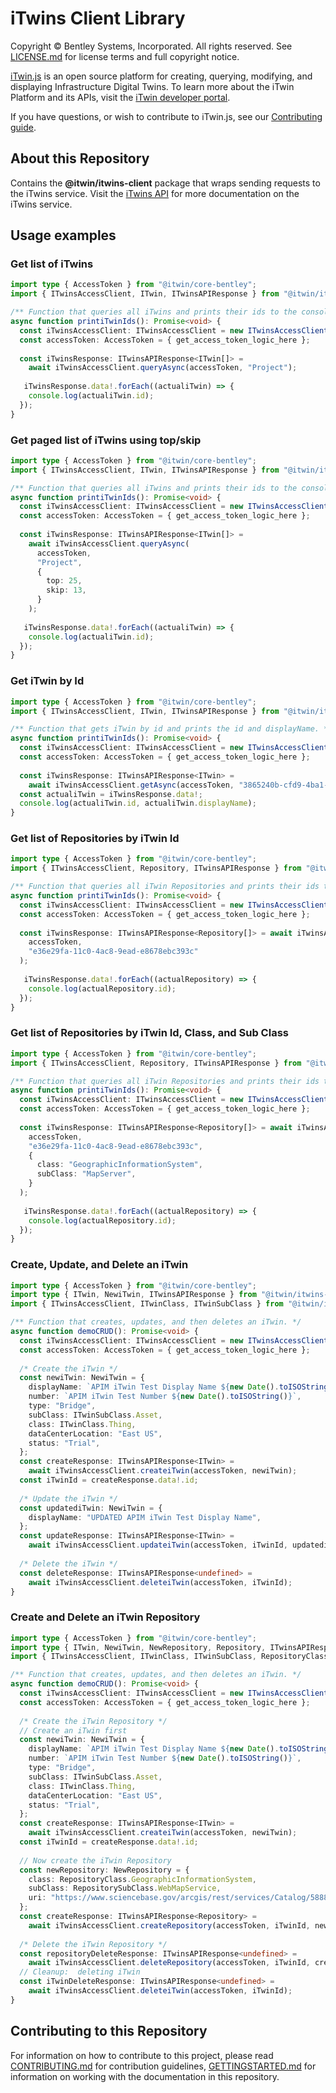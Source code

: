 # iTwins Client Library

Copyright © Bentley Systems, Incorporated. All rights reserved. See [LICENSE.md](./LICENSE.md) for license terms and full copyright notice.

[iTwin.js](http://www.itwinjs.org) is an open source platform for creating, querying, modifying, and displaying Infrastructure Digital Twins. To learn more about the iTwin Platform and its APIs, visit the [iTwin developer portal](https://developer.bentley.com/).

If you have questions, or wish to contribute to iTwin.js, see our [Contributing guide](./CONTRIBUTING.md).

## About this Repository

Contains the **@itwin/itwins-client** package that wraps sending requests to the iTwins service. Visit the [iTwins API](https://developer.bentley.com/apis/itwins/) for more documentation on the iTwins service.

## Usage examples

### Get list of iTwins
```typescript
import type { AccessToken } from "@itwin/core-bentley";
import { ITwinsAccessClient, ITwin, ITwinsAPIResponse } from "@itwin/itwins-client";

/** Function that queries all iTwins and prints their ids to the console. */
async function printiTwinIds(): Promise<void> {
  const iTwinsAccessClient: ITwinsAccessClient = new ITwinsAccessClient();
  const accessToken: AccessToken = { get_access_token_logic_here };
  
  const iTwinsResponse: ITwinsAPIResponse<ITwin[]> =
    await iTwinsAccessClient.queryAsync(accessToken, "Project");
    
   iTwinsResponse.data!.forEach((actualiTwin) => {
    console.log(actualiTwin.id);
  });
}
```

### Get paged list of iTwins using top/skip
```typescript
import type { AccessToken } from "@itwin/core-bentley";
import { ITwinsAccessClient, ITwin, ITwinsAPIResponse } from "@itwin/itwins-client";

/** Function that queries all iTwins and prints their ids to the console. */
async function printiTwinIds(): Promise<void> {
  const iTwinsAccessClient: ITwinsAccessClient = new ITwinsAccessClient();
  const accessToken: AccessToken = { get_access_token_logic_here };
  
  const iTwinsResponse: ITwinsAPIResponse<ITwin[]> =
    await iTwinsAccessClient.queryAsync(
      accessToken, 
      "Project",
      {
        top: 25,
        skip: 13,
      }
    );
    
   iTwinsResponse.data!.forEach((actualiTwin) => {
    console.log(actualiTwin.id);
  });
}
```

### Get iTwin by Id
```typescript
import type { AccessToken } from "@itwin/core-bentley";
import { ITwinsAccessClient, ITwin, ITwinsAPIResponse } from "@itwin/itwins-client";

/** Function that gets iTwin by id and prints the id and displayName. */
async function printiTwinIds(): Promise<void> {
  const iTwinsAccessClient: ITwinsAccessClient = new ITwinsAccessClient();
  const accessToken: AccessToken = { get_access_token_logic_here };
  
  const iTwinsResponse: ITwinsAPIResponse<ITwin> =
    await iTwinsAccessClient.getAsync(accessToken, "3865240b-cfd9-4ba1-a9e5-65e8813d006b");
  const actualiTwin = iTwinsResponse.data!;
  console.log(actualiTwin.id, actualiTwin.displayName);
}
```

### Get list of Repositories by iTwin Id
```typescript
import type { AccessToken } from "@itwin/core-bentley";
import { ITwinsAccessClient, Repository, ITwinsAPIResponse } from "@itwin/itwins-client";

/** Function that queries all iTwin Repositories and prints their ids to the console. */
async function printiTwinIds(): Promise<void> {
  const iTwinsAccessClient: ITwinsAccessClient = new ITwinsAccessClient();
  const accessToken: AccessToken = { get_access_token_logic_here };
  
  const iTwinsResponse: ITwinsAPIResponse<Repository[]> = await iTwinsAccessClient.queryRepositoriesAsync(
    accessToken,
    "e36e29fa-11c0-4ac8-9ead-e8678ebc393c"
  );
    
   iTwinsResponse.data!.forEach((actualRepository) => {
    console.log(actualRepository.id);
  });
}
```

### Get list of Repositories by iTwin Id, Class, and Sub Class
```typescript
import type { AccessToken } from "@itwin/core-bentley";
import { ITwinsAccessClient, Repository, ITwinsAPIResponse } from "@itwin/itwins-client";

/** Function that queries all iTwin Repositories and prints their ids to the console. */
async function printiTwinIds(): Promise<void> {
  const iTwinsAccessClient: ITwinsAccessClient = new ITwinsAccessClient();
  const accessToken: AccessToken = { get_access_token_logic_here };
  
  const iTwinsResponse: ITwinsAPIResponse<Repository[]> = await iTwinsAccessClient.queryRepositoriesAsync(
    accessToken,
    "e36e29fa-11c0-4ac8-9ead-e8678ebc393c",
    {
      class: "GeographicInformationSystem",
      subClass: "MapServer",
    }
  );
    
   iTwinsResponse.data!.forEach((actualRepository) => {
    console.log(actualRepository.id);
  });
}
```

### Create, Update, and Delete an iTwin
```typescript
import type { AccessToken } from "@itwin/core-bentley";
import type { ITwin, NewiTwin, ITwinsAPIResponse } from "@itwin/itwins-client";
import { ITwinsAccessClient, ITwinClass, ITwinSubClass } from "@itwin/itwins-client";

/** Function that creates, updates, and then deletes an iTwin. */
async function demoCRUD(): Promise<void> {
  const iTwinsAccessClient: ITwinsAccessClient = new ITwinsAccessClient();
  const accessToken: AccessToken = { get_access_token_logic_here };
  
  /* Create the iTwin */
  const newiTwin: NewiTwin = {
    displayName: `APIM iTwin Test Display Name ${new Date().toISOString()}`,
    number: `APIM iTwin Test Number ${new Date().toISOString()}`,
    type: "Bridge",
    subClass: ITwinSubClass.Asset,
    class: ITwinClass.Thing,
    dataCenterLocation: "East US",
    status: "Trial",
  };
  const createResponse: ITwinsAPIResponse<ITwin> =
    await iTwinsAccessClient.createiTwin(accessToken, newiTwin);
  const iTwinId = createResponse.data!.id;
  
  /* Update the iTwin */
  const updatediTwin: NewiTwin = {
    displayName: "UPDATED APIM iTwin Test Display Name",
  };
  const updateResponse: ITwinsAPIResponse<ITwin> =
    await iTwinsAccessClient.updateiTwin(accessToken, iTwinId, updatediTwin);
    
  /* Delete the iTwin */
  const deleteResponse: ITwinsAPIResponse<undefined> =
    await iTwinsAccessClient.deleteiTwin(accessToken, iTwinId);
}
```

### Create and Delete an iTwin Repository
```typescript
import type { AccessToken } from "@itwin/core-bentley";
import type { ITwin, NewiTwin, NewRepository, Repository, ITwinsAPIResponse } from "@itwin/itwins-client";
import { ITwinsAccessClient, ITwinClass, ITwinSubClass, RepositoryClass, RepositorySubClass } from "@itwin/itwins-client";

/** Function that creates, updates, and then deletes an iTwin. */
async function demoCRUD(): Promise<void> {
  const iTwinsAccessClient: ITwinsAccessClient = new ITwinsAccessClient();
  const accessToken: AccessToken = { get_access_token_logic_here };
  
  /* Create the iTwin Repository */
  // Create an iTwin first
  const newiTwin: NewiTwin = {
    displayName: `APIM iTwin Test Display Name ${new Date().toISOString()}`,
    number: `APIM iTwin Test Number ${new Date().toISOString()}`,
    type: "Bridge",
    subClass: ITwinSubClass.Asset,
    class: ITwinClass.Thing,
    dataCenterLocation: "East US",
    status: "Trial",
  };
  const createResponse: ITwinsAPIResponse<ITwin> =
    await iTwinsAccessClient.createiTwin(accessToken, newiTwin);
  const iTwinId = createResponse.data!.id;
  
  // Now create the iTwin Repository
  const newRepository: NewRepository = {
    class: RepositoryClass.GeographicInformationSystem,
    subClass: RepositorySubClass.WebMapService,
    uri: "https://www.sciencebase.gov/arcgis/rest/services/Catalog/5888bf4fe4b05ccb964bab9d/MapServer",
  };
  const createResponse: ITwinsAPIResponse<Repository> =
    await iTwinsAccessClient.createRepository(accessToken, iTwinId, newRepository);
    
  /* Delete the iTwin Repository */
  const repositoryDeleteResponse: ITwinsAPIResponse<undefined> =
    await iTwinsAccessClient.deleteRepository(accessToken, iTwinId, createResponse.data!.id);
  // Cleanup:  deleting iTwin
  const iTwinDeleteResponse: ITwinsAPIResponse<undefined> =
    await iTwinsAccessClient.deleteiTwin(accessToken, iTwinId);
}
```

## Contributing to this Repository

For information on how to contribute to this project, please read [CONTRIBUTING.md](CONTRIBUTING.md) for contribution guidelines, [GETTINGSTARTED.md](GETTINGSTARTED.md) for information on working with the documentation in this repository.
